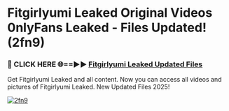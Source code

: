 # Fitgirlyumi Leaked Original Videos 0nlyFans Leaked - Files Updated! (2fn9)

<h3>🔴 CLICK HERE 🌐==►► <a href="https://tinyurl.com/ehrbuxhb" rel="nofollow">Fitgirlyumi Leaked Updated Files</a></h3>

Get Fitgirlyumi Leaked and all content. Now you can access all videos and pictures of Fitgirlyumi Leaked. New Updated Files 2025!

[![2fn9](https://i.imgur.com/lVYEuWS.gif)](https://tinyurl.com/ehrbuxhb)
